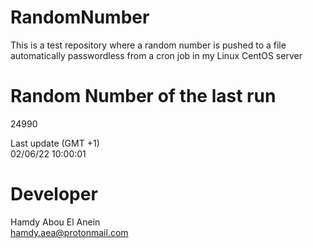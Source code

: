 # RandomNumber    
This is a test repository where a random number is pushed to a file automatically passwordless from a cron job in my Linux CentOS server    
# Random Number of the last run   
24990
      
Last update (GMT +1)    
02/06/22 10:00:01
# Developer    
Hamdy Abou El Anein   
hamdy.aea@protonmail.com
